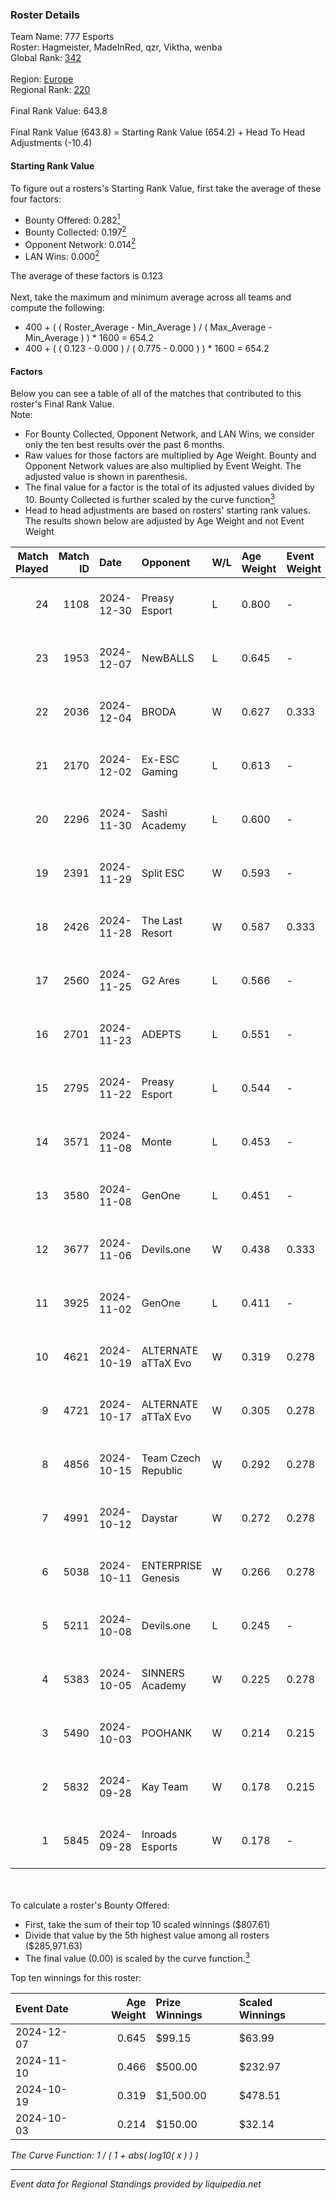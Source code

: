 ### Roster Details<br />
Team Name: 777 Esports<br />
Roster: Hagmeister, MadeInRed, qzr, Viktha, wenba<br />
Global Rank: [342](../../standings_global_2025_02_28.md)<br />
<br />
Region: [Europe]( ../../standings_europe_2025_02_28.md)<br />
Regional Rank: [220]( ../../standings_europe_2025_02_28.md)<br />
<br />
Final Rank Value:  643.8<br />
<br />
Final Rank Value (643.8) = Starting Rank Value (654.2) + Head To Head Adjustments (-10.4)<br />

#### Starting Rank Value<br />
To figure out a rosters's Starting Rank Value, first take the average of these four factors:<br />
- Bounty Offered: 0.282[<sup>1</sup>](#table2)
- Bounty Collected: 0.197[<sup>2</sup>](#table1)
- Opponent Network: 0.014[<sup>2</sup>](#table1)
- LAN Wins: 0.000[<sup>2</sup>](#table1)

The average of these factors is 0.123<br />
<br />
Next, take the maximum and minimum average across all teams and compute the following:<br />
- 400 + ( ( Roster_Average - Min_Average ) / ( Max_Average - Min_Average ) ) * 1600 = 654.2
- 400 + ( ( 0.123 - 0.000 ) / ( 0.775 - 0.000 ) ) * 1600 = 654.2


#### Factors<br />
Below you can see a table of all of the matches that contributed to this roster's Final Rank Value.<br />
Note:<br />

- For Bounty Collected, Opponent Network, and LAN Wins, we consider only the ten best results over the past 6 months.
- Raw values for those factors are multiplied by Age Weight. Bounty and Opponent Network values are also multiplied by Event Weight. The adjusted value is shown in parenthesis.
- The final value for a factor is the total of its adjusted values divided by 10. Bounty Collected is further scaled by the curve function[<sup>3</sup>](#curveFunction)
- Head to head adjustments are based on rosters' starting rank values. The results shown below are adjusted by Age Weight and not Event Weight
<span id="table1"></span><br />


| Match Played | Match ID | Date       | Opponent            | W/L | Age Weight | Event Weight | Bounty Collected | Opponent Network | LAN Wins  | H2H Adj. | Roster                                    |
| -: | -: | :- | :- | :- | :- | :- | :- | :- | :- | -: | :- |
|           24 |     1108 | 2024-12-30 | Preasy Esport       | L   | 0.800      | -            | -                | -                | -         |    -8.58 | Hagmeister, MadeInRed, qzr, Viktha, wenba |
|           23 |     1953 | 2024-12-07 | NewBALLS            | L   | 0.645      | -            | -                | -                | -         |    -9.68 | Cruxey, Hagmeister, qzr, Viktha, wenba    |
|           22 |     2036 | 2024-12-04 | BRODA               | W   | 0.627      | 0.333        | 0.000 (0.000)    | 0.060 (0.013)    | 0 (0.000) |     6.19 | H4RR3, Hagmeister, qzr, Viktha, wenba     |
|           21 |     2170 | 2024-12-02 | Ex-ESC Gaming       | L   | 0.613      | -            | -                | -                | -         |    -9.13 | Affava, H4RR3, Hagmeister, qzr, Viktha    |
|           20 |     2296 | 2024-11-30 | Sashi Academy       | L   | 0.600      | -            | -                | -                | -         |    -8.43 | H4RR3, Hagmeister, qzr, Viktha, wenba     |
|           19 |     2391 | 2024-11-29 | Split ESC           | W   | 0.593      | -            | -                | -                | 0 (0.000) |     3.34 | H4RR3, Hagmeister, qzr, Viktha, wenba     |
|           18 |     2426 | 2024-11-28 | The Last Resort     | W   | 0.587      | 0.333        | 0.001 (0.000)    | 0.173 (0.034)    | 0 (0.000) |    11.36 | H4RR3, Hagmeister, qzr, Viktha, wenba     |
|           17 |     2560 | 2024-11-25 | G2 Ares             | L   | 0.566      | -            | -                | -                | -         |    -7.83 | H4RR3, Hagmeister, qzr, Viktha, wenba     |
|           16 |     2701 | 2024-11-23 | ADEPTS              | L   | 0.551      | -            | -                | -                | -         |    -8.16 | H4RR3, Hagmeister, qzr, Viktha, wenba     |
|           15 |     2795 | 2024-11-22 | Preasy Esport       | L   | 0.544      | -            | -                | -                | -         |    -6.25 | H4RR3, Hagmeister, qzr, Viktha, wenba     |
|           14 |     3571 | 2024-11-08 | Monte               | L   | 0.453      | -            | -                | -                | -         |    -2.21 | H4RR3, Hagmeister, qzr, Viktha, wenba     |
|           13 |     3580 | 2024-11-08 | GenOne              | L   | 0.451      | -            | -                | -                | -         |    -3.76 | H4RR3, Hagmeister, qzr, Viktha, wenba     |
|           12 |     3677 | 2024-11-06 | Devils.one          | W   | 0.438      | 0.333        | 0.001 (0.000)    | 0.082 (0.012)    | 0 (0.000) |     6.60 | H4RR3, Hagmeister, qzr, Viktha, wenba     |
|           11 |     3925 | 2024-11-02 | GenOne              | L   | 0.411      | -            | -                | -                | -         |    -3.37 | H4RR3, Hagmeister, qzr, Viktha, wenba     |
|           10 |     4621 | 2024-10-19 | ALTERNATE aTTaX Evo | W   | 0.319      | 0.278        | 0.001 (0.000)    | 0.200 (0.018)    | 0 (0.000) |     4.37 | H4RR3, Hagmeister, qzr, Viktha, wenba     |
|            9 |     4721 | 2024-10-17 | ALTERNATE aTTaX Evo | W   | 0.305      | 0.278        | 0.001 (0.000)    | 0.200 (0.017)    | 0 (0.000) |     4.19 | H4RR3, Hagmeister, qzr, Viktha, wenba     |
|            8 |     4856 | 2024-10-15 | Team Czech Republic | W   | 0.292      | 0.278        | 0.000 (0.000)    | 0.101 (0.008)    | 0 (0.000) |     5.61 | H4RR3, Hagmeister, qzr, Viktha, wenba     |
|            7 |     4991 | 2024-10-12 | Daystar             | W   | 0.272      | 0.278        | 0.000 (0.000)    | 0.147 (0.011)    | 0 (0.000) |     4.29 | H4RR3, Hagmeister, qzr, Viktha, wenba     |
|            6 |     5038 | 2024-10-11 | ENTERPRISE Genesis  | W   | 0.266      | 0.278        | 0.002 (0.000)    | 0.193 (0.014)    | 0 (0.000) |     4.16 | H4RR3, Hagmeister, qzr, Viktha, wenba     |
|            5 |     5211 | 2024-10-08 | Devils.one          | L   | 0.245      | -            | -                | -                | -         |    -3.67 | H4RR3, Hagmeister, qzr, Viktha, wenba     |
|            4 |     5383 | 2024-10-05 | SINNERS Academy     | W   | 0.225      | 0.278        | 0.001 (0.000)    | 0.111 (0.007)    | 0 (0.000) |     4.50 | H4RR3, Hagmeister, qzr, Viktha, wenba     |
|            3 |     5490 | 2024-10-03 | POOHANK             | W   | 0.214      | 0.215        | 0.000 (0.000)    | -                | -         |     2.74 | Chrysus, Hagmeister, qzr, Viktha, wenba   |
|            2 |     5832 | 2024-09-28 | Kay Team            | W   | 0.178      | 0.215        | -                | 0.054 (0.002)    | -         |     1.75 | Chrysus, Hagmeister, qzr, Viktha, wenba   |
|            1 |     5845 | 2024-09-28 | Inroads Esports     | W   | 0.178      | -            | -                | -                | -         |     1.59 | Chrysus, Hagmeister, qzr, Viktha, wenba   |

<br />
<span id="table2"></span><br />
To calculate a roster's Bounty Offered:<br />

- First, take the sum of their top 10 scaled winnings ($807.61)
- Divide that value by the 5th highest value among all rosters ($285,971.63)
- The final value (0.00) is scaled by the curve function.[<sup>3</sup>](#curveFunction)

Top ten winnings for this roster:<br />

| Event Date | Age Weight | Prize Winnings | Scaled Winnings |
| :- | -: | :- | :- |
| 2024-12-07 |      0.645 | $99.15         | $63.99          |
| 2024-11-10 |      0.466 | $500.00        | $232.97         |
| 2024-10-19 |      0.319 | $1,500.00      | $478.51         |
| 2024-10-03 |      0.214 | $150.00        | $32.14          |


<span id="curveFunction"></span>_The Curve Function: 1 / ( 1 + abs( log10( x ) ) )_<br />

---
_Event data for Regional Standings provided by liquipedia.net_<br />
